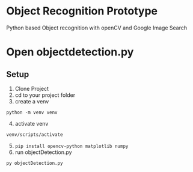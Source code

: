 # Object Recognition Prototype

Python based Object recognition with openCV and Google Image Search

# Open objectdetection.py

## Setup

1. Clone Project
2. cd to your project folder
3. create a venv

```
python -m venv venv
```

4. activate venv

```
venv/scripts/activate
```

5. `pip install opencv-python matplotlib numpy`
6. run objectDetection.py

```
py objectDetection.py
```
